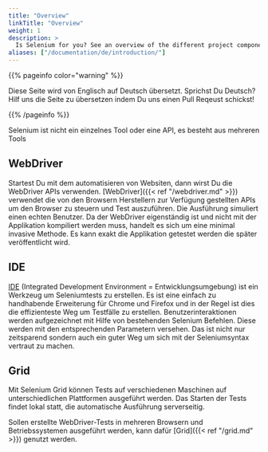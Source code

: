 ```yaml
---
title: "Overview"
linkTitle: "Overview"
weight: 1
description: >
  Is Selenium for you? See an overview of the different project components.
aliases: ["/documentation/de/introduction/"]
---
```


{{% pageinfo color="warning" %}}
<p class="lead">
   <i class="fas fa-language display-4"></i> 
   Diese Seite wird von Englisch 
   auf Deutsch übersetzt. Sprichst Du Deutsch? Hilf uns die Seite 
   zu übersetzen indem Du uns einen Pull Reqeust schickst!
</p>
{{% /pageinfo %}}


Selenium ist nicht ein einzelnes Tool oder eine API, es besteht aus mehreren Tools

## WebDriver

Startest Du mit dem automatisieren von Websiten, dann wirst Du die WebDriver APIs verwenden.
[WebDriver]({{< ref "/webdriver.md" >}}) verwendet die von den Browsern
Herstellern zur Verfügung gestellten APIs um den Browser zu steuern und Test
auszuführen. Die Ausführung simuliert einen echten Benutzer. Da der WebDriver eigenständig
ist und nicht mit der Applikation kompiliert werden muss, handelt es sich um eine minimal 
invasive Methode. Es kann exakt die Applikation getestet werden die später veröffentlicht wird.  

## IDE

[IDE](https://selenium.dev/selenium-ide) (Integrated Development Environment = Entwicklungsumgebung)
ist ein Werkzeug um Seleniumtests zu erstellen. Es ist eine einfach zu handhabende 
Erweiterung für Chrome und Firefox und in der Regel ist dies die effizienteste Weg
um Testfälle zu erstellen. Benutzerinteraktionen werden aufgezeichnet mit Hilfe von 
bestehenden Selenium Befehlen. Diese werden mit den entsprechenden Parametern versehen.
Das ist nicht nur zeitsparend sondern auch ein guter Weg um sich mit der Seleniumsyntax 
vertraut zu machen.

## Grid

Mit Selenium Grid können Tests auf verschiedenen Maschinen auf 
unterschiedlichen Plattformen ausgeführt werden. 
Das Starten der Tests findet lokal statt, 
die automatische Ausführung serverseitig. 

Sollen erstellte WebDriver-Tests in mehreren 
Browsern und Betriebssystemen ausgeführt werden, 
kann dafür [Grid]({{< ref "/grid.md" >}}) genutzt werden.
